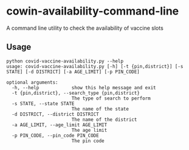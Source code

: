 # cowin-availability-command-line
A command line utility to check the availability of vaccine slots

## Usage

```
python covid-vaccine-availability.py --help
usage: covid-vaccine-availability.py [-h] [-t {pin,district}] [-s STATE] [-d DISTRICT] [-a AGE_LIMIT] [-p PIN_CODE]

optional arguments:
  -h, --help            show this help message and exit
  -t {pin,district}, --search_type {pin,district}
                        The type of search to perform
  -s STATE, --state STATE
                        The name of the state
  -d DISTRICT, --district DISTRICT
                        The name of the district
  -a AGE_LIMIT, --age_limit AGE_LIMIT
                        The age limit
  -p PIN_CODE, --pin_code PIN_CODE
                        The pin code
```